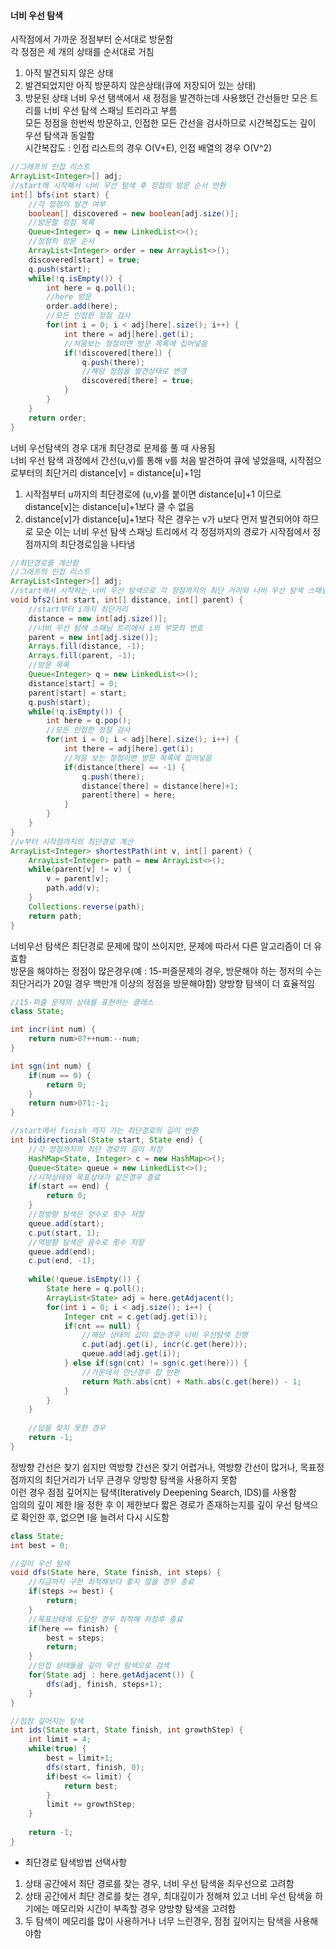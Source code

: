 #### 너비 우선 탐색
시작점에서 가까운 정점부터 순서대로 방문함<br>
각 정점은 세 개의 상태를 순서대로 거침
1. 아직 발견되지 않은 상태
2. 발견되었지만 아직 방문하지 않은상태(큐에 저장되어 있는 상태)
3. 방문된 상태
너비 우선 탬색에서 새 정점을 발견하는데 사용했던 간선들만 모은 트리를 너비 우선 탐색 스패닝 트리라고 부름<br>
모든 정점을 한번씩 방문하고, 인접한 모든 간선을 검사하므로 시간복잡도는 깊이 우선 탐색과 동일함<br>
시간복잡도 : 인접 리스트의 경우 O(V+E), 인접 배열의 경우 O(V^2) 

```java
//그래프의 인접 리스트
ArrayList<Integer>[] adj;
//start에 시작해서 너비 우선 탐색 후 정점의 방문 순서 반환
int[] bfs(int start) {
	//각 정점의 발견 여부
	boolean[] discovered = new boolean[adj.size()];
	//방문할 정점 목록
	Queue<Integer> q = new LinkedList<>();
	//정점의 방문 순서
	ArrayList<Integer> order = new ArrayList<>();
	discovered[start] = true;
	q.push(start);
	while(!q.isEmpty()) {
		int here = q.poll();
		//here 방문
		order.add(here);
		//모든 인접한 정점 검사
		for(int i = 0; i < adj[here].size(); i++) {
			int there = adj[here].get(i);
			//처음보는 정점이면 방문 목록에 집어넣음
			if(!discovered[there]) {
				q.push(there);
				//해당 정점을 발견상태로 변경
				discovered[there] = true;
			}
		}
	}
	return order;
}
```

너비 우선탐색의 경우 대개 최단경로 문제를 풀 때 사용됨<br>
너비 우선 탐색 과정에서 간선(u,v)를 통해 v를 처음 발견하여 큐에 넣었을때, 시작점으로부터의 최단거리 distance[v] = distance[u]+1임<br>
1. 시작점부터 u까지의 최단경로에 (u,v)를 붙이면 distance[u]+1 이므로 distance[v]는 distance[u]+1보다 클 수 없음
2. distance[v]가 distance[u]+1보다 작은 경우는 v가 u보다 먼저 발견되어야 하므로 모순
이는 너비 우선 탐색 스패닝 트리에서 각 정점까지의 경로가 시작점에서 정점까지의 최단경로임을 나타냄<br>

```java
//최단경로를 계산함
//그래프의 인접 리스트
ArrayList<Integer>[] adj;
//start에서 시작하는 너비 우선 탐색으로 각 정점까지의 최단 거리와 너비 우선 탐색 스패닝 트리를 계산함
void bfs2(int start, int[] distance, int[] parent) {
	//start부터 i까지 최단거리
	distance = new int[adj.size()];
	//너비 우선 탐색 스패닝 트리에서 i의 부모의 번호
	parent = new int[adj.size()];
	Arrays.fill(distance, -1);
	Arrays.fill(parent, -1);
	//방문 목록
	Queue<Integer> q = new LinkedList<>();
	distance[start] = 0;
	parent[start] = start;
	q.push(start);
	while(!q.isEmpty()) {
		int here = q.pop();
		//모든 인접한 정점 검사
		for(int i = 0; i < adj[here].size(); i++) {
			int there = adj[here].get(i);
			//처음 보는 정점이면 방문 목록에 집어넣음
			if(distance[there] == -1) {
				q.push(there);
				distance[there] = distance[here]+1;
				parent[there] = here;
			}
		}
	}
}
//v부터 시작점까지의 최단경로 계산
ArrayList<Integer> shortestPath(int v, int[] parent) {
	ArrayList<Integer> path = new ArrayList<>();
	while(parent[v] != v) {
		v = parent[v];
		path.add(v);
	}
	Collections.reverse(path);
	return path;
}
```

너비우선 탐색은 최단경로 문제에 많이 쓰이지만, 문제에 따라서 다른 알고리즘이 더 유효함<br>
방문을 해야하는 정점이 많은경우(예 : 15-퍼즐문제의 경우, 방문해야 하는 정저의 수는 최단거리가 20일 경우 백만개 이상의 정점을 방문해야함) 양방향 탐색이 더 효율적임<br>

```java
//15-퍼즐 문제의 상태를 표현하는 클래스
class State;

int incr(int num) {
	return num>0?++num:--num;
}

int sgn(int num) {
	if(num == 0) {
		return 0;
	}
	return num>0?1:-1;
}

//start에서 finish 까지 가는 최단경로의 길이 반환
int bidirectional(State start, State end) {
	//각 정점까지의 최단 경로의 길이 저장
	HashMap<State, Integer> c = new HashMap<>();
	Queue<State> queue = new LinkedList<>();
	//시작상태와 목표상태가 같은경우 종료
	if(start == end) {
		return 0;
	}
	//정방향 탐색은 양수로 횟수 저장
	queue.add(start);
	c.put(start, 1);
	//역방향 탐색은 음수로 횟수 저장
	queue.add(end);
	c.put(end, -1);
	
	while(!queue.isEmpty()) {
		State here = q.poll();
		ArrayList<State> adj = here.getAdjacent();
		for(int i = 0; i < adj.size(); i++) {
			Integer cnt = c.get(adj.get(i));
			if(cnt == null) {
				//해당 상태의 값이 없는경우 너비 우선탐색 진행
				c.put(adj.get(i), incr(c.get(here)));
				queue.add(adj.get(i));
			} else if(sgn(cnt) != sgn(c.get(here))) {
				//가운데서 만난경우 합 반환
				return Math.abs(cnt) + Math.abs(c.get(here)) - 1;
			} 
		}
	}
	
	//답을 찾지 못한 경우
	return -1;
}
```

정방향 간선은 찾기 쉽지만 역방향 간선은 찾기 어렵거나, 역방향 간선이 많거나, 목표정점까지의 최단거리가 너무 큰경우 양방향 탐색을 사용하지 못함<br>
이런 경우 점점 깊어지는 탐색(Iteratively Deepening Search, IDS)를 사용함<br>
임의의 깊이 제한 l을 정한 후 이 제한보다 짧은 경로가 존재하는지를 깊이 우선 탐색으로 확인한 후, 없으면 l을 늘려서 다시 시도함<br>

```java
class State;
int best = 0;

//깊이 우선 탐색
void dfs(State here, State finish, int steps) {
	//지금까지 구한 최적해보다 좋지 않을 경우 종료
	if(steps >= best) {
		return;
	}
	//목표상태에 도달한 경우 최적해 저장후 종료
	if(here == finish) {
		best = steps;
		return;
	}
	//인접 상태들을 깊이 우선 탐색으로 검색
	for(State adj : here.getAdjacent()) {
		dfs(adj, finish, steps+1);
	}
}

//점점 깊어지는 탐색
int ids(State start, State finish, int growthStep) {
	int limit = 4;
	while(true) {
		best = limit+1;
		dfs(start, finish, 0);
		if(best <= limit) {
			return best;
		}
		limit += growthStep;
	}
	
	return -1;
}
```

- 최단경로 탐색방법 선택사항
1. 상태 공간에서 최단 경로를 찾는 경우, 너비 우선 탐색을 최우선으로 고려함
2. 상태 공간에서 최단 경로를 찾는 경우, 최대깊이가 정해져 있고 너비 우선 탐색을 하기에는 메모리와 시간이 부족할 경우 양방향 탐색을 고려함
3. 두 탐색이 메모리를 많이 사용하거나 너무 느린경우, 점점 깊어지는 탐색을 사용해야함